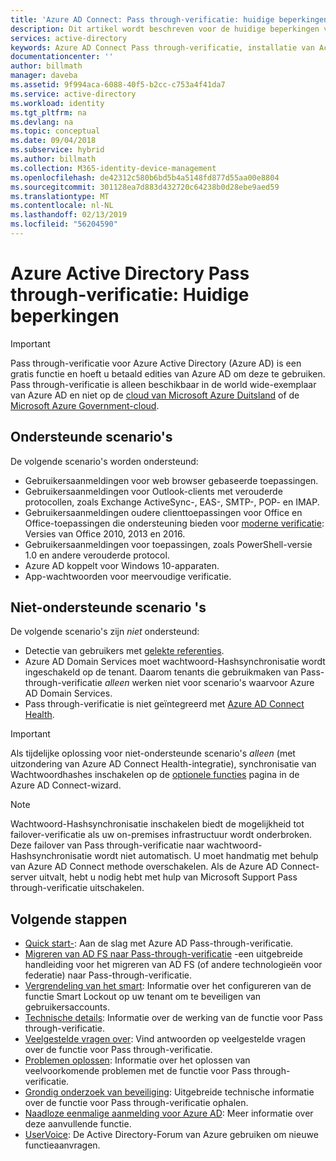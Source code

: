 ```yaml
---
title: 'Azure AD Connect: Pass through-verificatie: huidige beperkingen | Microsoft Docs'
description: Dit artikel wordt beschreven voor de huidige beperkingen van Azure Active Directory (Azure AD) Pass through-verificatie
services: active-directory
keywords: Azure AD Connect Pass through-verificatie, installatie van Active Directory, vereiste onderdelen voor Azure AD, SSO, Single Sign-on
documentationcenter: ''
author: billmath
manager: daveba
ms.assetid: 9f994aca-6088-40f5-b2cc-c753a4f41da7
ms.service: active-directory
ms.workload: identity
ms.tgt_pltfrm: na
ms.devlang: na
ms.topic: conceptual
ms.date: 09/04/2018
ms.subservice: hybrid
ms.author: billmath
ms.collection: M365-identity-device-management
ms.openlocfilehash: de42312c580b6bd5b4a5148fd877d55aa00e8804
ms.sourcegitcommit: 301128ea7d883d432720c64238b0d28ebe9aed59
ms.translationtype: MT
ms.contentlocale: nl-NL
ms.lasthandoff: 02/13/2019
ms.locfileid: "56204590"
---
```

# <a name="azure-active-directory-pass-through-authentication-current-limitations"></a>Azure Active Directory Pass through-verificatie: Huidige beperkingen

>[!IMPORTANT]
>Pass through-verificatie voor Azure Active Directory (Azure AD) is een gratis functie en hoeft u betaald edities van Azure AD om deze te gebruiken. Pass through-verificatie is alleen beschikbaar in de world wide-exemplaar van Azure AD en niet op de [cloud van Microsoft Azure Duitsland](https://www.microsoft.de/cloud-deutschland) of de [Microsoft Azure Government-cloud](https://azure.microsoft.com/features/gov/).

## <a name="supported-scenarios"></a>Ondersteunde scenario's

De volgende scenario's worden ondersteund:

- Gebruikersaanmeldingen voor web browser gebaseerde toepassingen.
- Gebruikersaanmeldingen voor Outlook-clients met verouderde protocollen, zoals Exchange ActiveSync-, EAS-, SMTP-, POP- en IMAP.
- Gebruikersaanmeldingen oudere clienttoepassingen voor Office en Office-toepassingen die ondersteuning bieden voor [moderne verificatie](https://aka.ms/modernauthga): Versies van Office 2010, 2013 en 2016.
- Gebruikersaanmeldingen voor toepassingen, zoals PowerShell-versie 1.0 en andere verouderde protocol.
- Azure AD koppelt voor Windows 10-apparaten.
- App-wachtwoorden voor meervoudige verificatie.

## <a name="unsupported-scenarios"></a>Niet-ondersteunde scenario 's

De volgende scenario's zijn _niet_ ondersteund:

- Detectie van gebruikers met [gelekte referenties](../reports-monitoring/concept-risk-events.md#leaked-credentials).
- Azure AD Domain Services moet wachtwoord-Hashsynchronisatie wordt ingeschakeld op de tenant. Daarom tenants die gebruikmaken van Pass-through-verificatie _alleen_ werken niet voor scenario's waarvoor Azure AD Domain Services.
- Pass through-verificatie is niet geïntegreerd met [Azure AD Connect Health](whatis-hybrid-identity-health.md).

>[!IMPORTANT]
>Als tijdelijke oplossing voor niet-ondersteunde scenario's _alleen_ (met uitzondering van Azure AD Connect Health-integratie), synchronisatie van Wachtwoordhashes inschakelen op de [optionele functies](how-to-connect-install-custom.md#optional-features) pagina in de Azure AD Connect-wizard.

>[!NOTE]
Wachtwoord-Hashsynchronisatie inschakelen biedt de mogelijkheid tot failover-verificatie als uw on-premises infrastructuur wordt onderbroken. Deze failover van Pass through-verificatie naar wachtwoord-Hashsynchronisatie wordt niet automatisch. U moet handmatig met behulp van Azure AD Connect methode overschakelen. Als de Azure AD Connect-server uitvalt, hebt u nodig hebt met hulp van Microsoft Support Pass through-verificatie uitschakelen.

## <a name="next-steps"></a>Volgende stappen
- [Quick start-](how-to-connect-pta-quick-start.md): Aan de slag met Azure AD Pass-through-verificatie.
- [Migreren van AD FS naar Pass-through-verificatie](https://aka.ms/ADFSTOPTADPDownload) -een uitgebreide handleiding voor het migreren van AD FS (of andere technologieën voor federatie) naar Pass-through-verificatie.
- [Vergrendeling van het smart](../authentication/howto-password-smart-lockout.md): Informatie over het configureren van de functie Smart Lockout op uw tenant om te beveiligen van gebruikersaccounts.
- [Technische details](how-to-connect-pta-how-it-works.md): Informatie over de werking van de functie voor Pass through-verificatie.
- [Veelgestelde vragen over](how-to-connect-pta-faq.md): Vind antwoorden op veelgestelde vragen over de functie voor Pass through-verificatie.
- [Problemen oplossen](tshoot-connect-pass-through-authentication.md): Informatie over het oplossen van veelvoorkomende problemen met de functie voor Pass through-verificatie.
- [Grondig onderzoek van beveiliging](how-to-connect-pta-security-deep-dive.md): Uitgebreide technische informatie over de functie voor Pass through-verificatie ophalen.
- [Naadloze eenmalige aanmelding voor Azure AD](how-to-connect-sso.md): Meer informatie over deze aanvullende functie.
- [UserVoice](https://feedback.azure.com/forums/169401-azure-active-directory/category/160611-directory-synchronization-aad-connect): De Active Directory-Forum van Azure gebruiken om nieuwe functieaanvragen.
